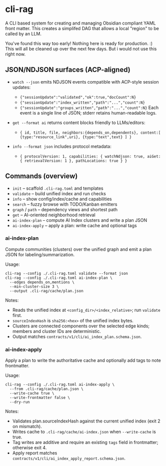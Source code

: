 # cli-rag

A CLI based system for creating and managing Obsidian compliant YAML front matter. This creates a simplifed DAG that allows a local "region" to be called by an LLM.

You've found this way too early! Nothing here is ready for production. :) This will all be cleaned up over the next few days. But i would not use this right now.

## JSON/NDJSON surfaces (ACP-aligned)

- `watch --json` emits NDJSON events compatible with ACP-style session updates:
  - `{"sessionUpdate":"validated","ok":true,"docCount":N}`
  - `{"sessionUpdate":"index_written","path":"...","count":N}`
  - `{"sessionUpdate":"groups_written","path":"...","count":N}`
  Each event is a single line of JSON; stderr retains human-readable logs.

- `get --format ai` returns content blocks friendly to LLMs/editors:
  - `{ id, title, file, neighbors:{depends_on,dependents}, content:[ {type:"resource_link",uri}, {type:"text",text} ] }`

- `info --format json` includes protocol metadata:
  - `{ protocolVersion: 1, capabilities: { watchNdjson: true, aiGet: { retrievalVersion: 1 }, pathLocations: true } }`

## Commands (overview)

- `init` – scaffold `.cli-rag.toml` and templates
- `validate` – build unified index and run checks
- `info` – show config/index/cache and capabilities
- `search` – fuzzy browse with TODO/Kanban emitters
- `graph` / `path` – dependency views and shortest path
- `get` – AI-oriented neighborhood retrieval
- `ai-index-plan` – compute AI Index clusters and write a plan JSON
- `ai-index-apply` – apply a plan: write cache and optional tags

### ai-index-plan

Compute communities (clusters) over the unified graph and emit a plan JSON for labeling/summarization.

Usage:

```
cli-rag --config ./.cli-rag.toml validate --format json
cli-rag --config ./.cli-rag.toml ai-index-plan \
  --edges depends_on,mentions \
  --min-cluster-size 3 \
  --output .cli-rag/cache/plan.json
```

Notes:
- Reads the unified index at `<config_dir>/<index_relative>`; run `validate` first.
- `sourceIndexHash` is `sha256:<hex>` of the unified index bytes.
- Clusters are connected components over the selected edge kinds; members and cluster IDs are deterministic.
- Output matches `contracts/v1/cli/ai_index_plan.schema.json`.

### ai-index-apply

Apply a plan to write the authoritative cache and optionally add tags to note frontmatter.

Usage:

```
cli-rag --config ./.cli-rag.toml ai-index-apply \
  --from .cli-rag/cache/plan.json \
  --write-cache true \
  --write-frontmatter false \
  --dry-run
```

Notes:
- Validates plan.sourceIndexHash against the current unified index (exit 2 on mismatch).
- Writes cache to `.cli-rag/cache/ai-index.json` when `--write-cache` is true.
- Tag writes are additive and require an existing `tags` field in frontmatter; otherwise exit 4.
- Apply report matches `contracts/v1/cli/ai_index_apply_report.schema.json`.
